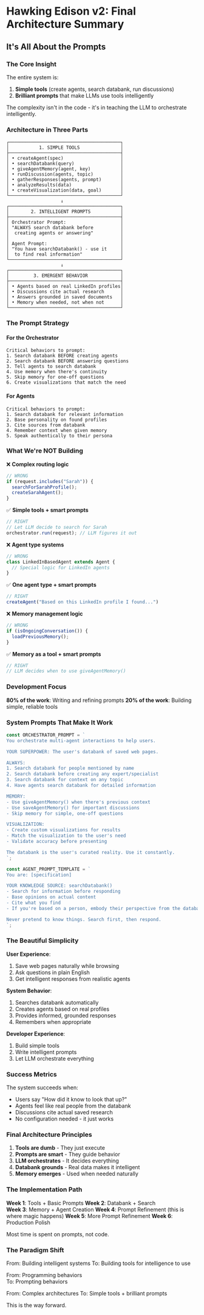 # Hawking Edison v2: Final Architecture Summary
## It's All About the Prompts

### The Core Insight

The entire system is:
1. **Simple tools** (create agents, search databank, run discussions)
2. **Brilliant prompts** that make LLMs use tools intelligently

The complexity isn't in the code - it's in teaching the LLM to orchestrate intelligently.

### Architecture in Three Parts

```
┌─────────────────────────────────────────┐
│           1. SIMPLE TOOLS               │
├─────────────────────────────────────────┤
│ • createAgent(spec)                     │
│ • searchDatabank(query)                 │
│ • giveAgentMemory(agent, key)           │
│ • runDiscussion(agents, topic)          │
│ • gatherResponses(agents, prompt)       │
│ • analyzeResults(data)                  │
│ • createVisualization(data, goal)       │
└─────────────────────────────────────────┘
                    ↓
┌─────────────────────────────────────────┐
│        2. INTELLIGENT PROMPTS           │
├─────────────────────────────────────────┤
│ Orchestrator Prompt:                    │
│ "ALWAYS search databank before          │
│  creating agents or answering"          │
│                                         │
│ Agent Prompt:                           │
│ "You have searchDatabank() - use it     │
│  to find real information"              │
└─────────────────────────────────────────┘
                    ↓
┌─────────────────────────────────────────┐
│         3. EMERGENT BEHAVIOR            │
├─────────────────────────────────────────┤
│ • Agents based on real LinkedIn profiles│
│ • Discussions cite actual research      │
│ • Answers grounded in saved documents   │
│ • Memory when needed, not when not      │
└─────────────────────────────────────────┘
```

### The Prompt Strategy

#### For the Orchestrator
```
Critical behaviors to prompt:
1. Search databank BEFORE creating agents
2. Search databank BEFORE answering questions  
3. Tell agents to search databank
4. Use memory when there's continuity
5. Skip memory for one-off questions
6. Create visualizations that match the need
```

#### For Agents
```
Critical behaviors to prompt:
1. Search databank for relevant information
2. Base personality on found profiles
3. Cite sources from databank
4. Remember context when given memory
5. Speak authentically to their persona
```

### What We're NOT Building

❌ **Complex routing logic**
```typescript
// WRONG
if (request.includes("Sarah")) {
  searchForSarahProfile();
  createSarahAgent();
}
```

✅ **Simple tools + smart prompts**
```typescript
// RIGHT
// Let LLM decide to search for Sarah
orchestrator.run(request); // LLM figures it out
```

❌ **Agent type systems**
```typescript
// WRONG
class LinkedInBasedAgent extends Agent {
  // Special logic for LinkedIn agents
}
```

✅ **One agent type + smart prompts**
```typescript
// RIGHT
createAgent("Based on this LinkedIn profile I found...")
```

❌ **Memory management logic**
```typescript
// WRONG
if (isOngoingConversation()) {
  loadPreviousMemory();
}
```

✅ **Memory as a tool + smart prompts**
```typescript
// RIGHT
// LLM decides when to use giveAgentMemory()
```

### Development Focus

**80% of the work**: Writing and refining prompts
**20% of the work**: Building simple, reliable tools

### System Prompts That Make It Work

```typescript
const ORCHESTRATOR_PROMPT = `
You orchestrate multi-agent interactions to help users.

YOUR SUPERPOWER: The user's databank of saved web pages.

ALWAYS:
1. Search databank for people mentioned by name
2. Search databank before creating any expert/specialist
3. Search databank for context on any topic
4. Have agents search databank for detailed information

MEMORY:
- Use giveAgentMemory() when there's previous context
- Use saveAgentMemory() for important discussions
- Skip memory for simple, one-off questions

VISUALIZATION:
- Create custom visualizations for results
- Match the visualization to the user's need
- Validate accuracy before presenting

The databank is the user's curated reality. Use it constantly.
`;

const AGENT_PROMPT_TEMPLATE = `
You are: [specification]

YOUR KNOWLEDGE SOURCE: searchDatabank()
- Search for information before responding
- Base opinions on actual content
- Cite what you find
- If you're based on a person, embody their perspective from the databank

Never pretend to know things. Search first, then respond.
`;
```

### The Beautiful Simplicity

**User Experience**:
1. Save web pages naturally while browsing
2. Ask questions in plain English
3. Get intelligent responses from realistic agents

**System Behavior**:
1. Searches databank automatically
2. Creates agents based on real profiles
3. Provides informed, grounded responses
4. Remembers when appropriate

**Developer Experience**:
1. Build simple tools
2. Write intelligent prompts
3. Let LLM orchestrate everything

### Success Metrics

The system succeeds when:
- Users say "How did it know to look that up?"
- Agents feel like real people from the databank
- Discussions cite actual saved research
- No configuration needed - it just works

### Final Architecture Principles

1. **Tools are dumb** - They just execute
2. **Prompts are smart** - They guide behavior  
3. **LLM orchestrates** - It decides everything
4. **Databank grounds** - Real data makes it intelligent
5. **Memory emerges** - Used when needed naturally

### The Implementation Path

**Week 1**: Tools + Basic Prompts
**Week 2**: Databank + Search  
**Week 3**: Memory + Agent Creation
**Week 4**: Prompt Refinement (this is where magic happens)
**Week 5**: More Prompt Refinement
**Week 6**: Production Polish

Most time is spent on prompts, not code.

### The Paradigm Shift

From: Building intelligent systems
To: Building tools for intelligence to use

From: Programming behaviors  
To: Prompting behaviors

From: Complex architectures
To: Simple tools + brilliant prompts

This is the way forward.